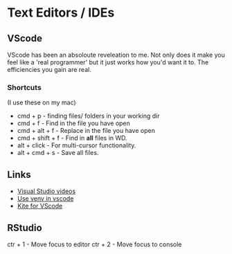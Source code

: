 # Text Editors / IDEs

## VScode
VScode has been an absoloute reveleation to me. Not only does it make you feel like a 'real programmer' but it just works how you'd want it to. The efficiencies you gain are real. 



### Shortcuts
(I use these on my mac)
* cmd + p - finding files/ folders in your working dir
* cmd + f - Find in the file you have open
* cmd + alt + f - Replace in the file you have open
* cmd + shift + f - Find in **all** files in WD. 
* alt + click - For multi-cursor functionality. 
* alt + cmd + s - Save all files.

## Links

* [Visual Studio videos](https://code.visualstudio.com/docs/introvideos/codeediting)
* [Use venv in vscode](https://code.visualstudio.com/docs/python/environments)
* [Kite for VScode](https://help.kite.com/article/69-using-the-vs-code-plugin)


## RStudio

ctr + 1 - Move focus to editor
ctr + 2 - Move focus to console
